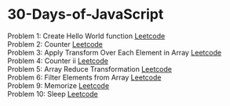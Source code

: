 # 30-Days-of-JavaScript

Problem 1: Create Hello World function <a href="https://leetcode.com/problems/create-hello-world-function/editorial/?envType=study-plan-v2&envId=30-days-of-javascript">Leetcode</a><br>
Problem 2: Counter <a href="https://leetcode.com/problems/counter/editorial/?envType=study-plan-v2&envId=30-days-of-javascript">Leetcode</a><br>
Problem 3: Apply Transform Over Each Element in Array <a href="https://leetcode.com/problems/apply-transform-over-each-element-in-array/description/?envType=study-plan-v2&envId=30-days-of-javascript">Leetcode</a><br>
Problem 4: Counter ii <a href="https://leetcode.com/problems/counter-ii/?envType=study-plan-v2&envId=30-days-of-javascript">Leetcode</a><br>
Problem 5: Array Reduce Transformation <a href="https://leetcode.com/problems/array-reduce-transformation/description/?envType=study-plan-v2&envId=30-days-of-javascript">Leetcode</a><br>
Problem 6: Filter Elements from Array <a href="https://leetcode.com/problems/filter-elements-from-array/description/?envType=study-plan-v2&envId=30-days-of-javascript">Leetcode</a><br>
Problem 9: Memorize <a href="https://leetcode.com/problems/memoize/description/?envType=study-plan-v2&envId=30-days-of-javascript">Leetcode</a><br>
Problem 10: Sleep <a href="https://leetcode.com/problems/sleep/description/?envType=study-plan-v2&envId=30-days-of-javascript">Leetcode</a><br>